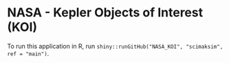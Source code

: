 # NASA - Kepler Objects of Interest (KOI)

To run this application in R, run `shiny::runGitHub("NASA_KOI", "scimaksim", ref = "main")`.